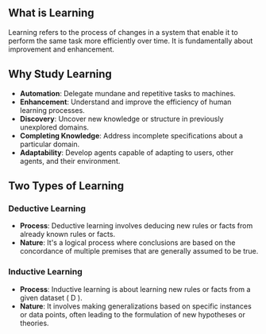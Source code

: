 ## What is Learning

Learning refers to the process of changes in a system that enable it to perform the same task more efficiently over time. It is fundamentally about improvement and enhancement.

## Why Study Learning

- **Automation**: Delegate mundane and repetitive tasks to machines.
- **Enhancement**: Understand and improve the efficiency of human learning processes.
- **Discovery**: Uncover new knowledge or structure in previously unexplored domains.
- **Completing Knowledge**: Address incomplete specifications about a particular domain.
- **Adaptability**: Develop agents capable of adapting to users, other agents, and their environment.

## Two Types of Learning

### Deductive Learning

- **Process**: Deductive learning involves deducing new rules or facts from already known rules or facts.
- **Nature**: It's a logical process where conclusions are based on the concordance of multiple premises that are generally assumed to be true.

### Inductive Learning

- **Process**: Inductive learning is about learning new rules or facts from a given dataset \( D \).
- **Nature**: It involves making generalizations based on specific instances or data points, often leading to the formulation of new hypotheses or theories.